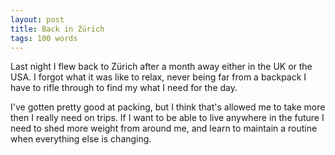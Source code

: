 ```yaml
---
layout: post
title: Back in Zürich
tags: 100 words
---
```


Last night I flew back to Zürich after a month away either in the UK or the USA. I forgot what it was like to relax, never being far from a backpack I have to rifle through to find my what I need for the day.

I've gotten pretty good at packing, but I think that's allowed me to take more then I really need on trips. If I want to be able to live anywhere in the future I need to shed more weight from around me, and learn to maintain a routine when everything else is changing.

